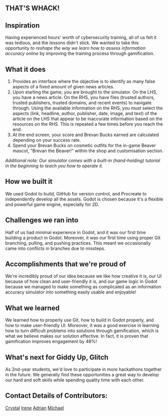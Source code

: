 ## THAT'S WHACK!

## Inspiration
Having experienced hours' worth of cybersecurity training, all of us felt it was tedious, and the lessons didn't stick. We wanted to take this opportunity _to reshape the way we learn how to assess information accuracy online_ by improving the training process through gamification.

## What it does
1. Provides an interface where the objective is to identify as many false aspects of a fixed amount of given news articles.
2. Upon starting the game, you are brought to the simulator. On the LHS, you have a news article. On the RHS, you have files (trusted authors, trusted publishers, trusted domains, and recent events) to navigate through. Using the available information on the RHS, you must select the aspects (link, headline, author, publisher, date, image, and text) of the article on the LHS that appear to be inaccurate information based on the resources on the RHS. This is repeated a few times before you reach the end.
3. At the end screen, your score and Brevan Bucks earned are calculated depending on your success rate. 
4. Spend your Brevan Bucks on cosmetic outfits for the in-game Beaver mascot, "Brevan the Beaver!" within the shop and customisation section.

_Additional note: Our simulator comes with a built-in (hand-holding) tutorial in the beginning to teach you how to operate it._

## How we built it
We used Godot to build, GitHub for version control, and Procreate to independently develop all the assets. Godot is chosen because it's a flexible and powerful game engine, especially for 2D.

## Challenges we ran into
Half of us had minimal experience in Godot, and it was our first time building a product in Godot. Moreover, it was our first time using proper Git branching, pulling, and pushing practices. This meant we occasionally came into conflicts in branches due to missteps.

## Accomplishments that we're proud of
We're incredibly proud of our idea because we like how creative it is, our UI because of how clean and user-friendly it is, and our game logic in Godot because we managed to make something as complicated as an information accuracy simulator into something easily usable and enjoyable!

## What we learned
We learned how to properly use Git, how to build in Godot properly, and how to make user-friendly UI. Moreover, it was a good exercise in learning how to turn difficult problems into solutions through gamification, which is what we believe makes our solution effective. In fact, it is proven that gamification improves engagement by 48%!

## What's next for Giddy Up, Glitch
As 2nd-year students, we'd love to participate in more hackathons together in the future. We generally find these opportunities a great way to develop our hard and soft skills while spending quality time with each other.

## Contact Details of Contributors:
[Crystal](https://www.linkedin.com/in/crystalng2005/)
[Irene](https://www.linkedin.com/in/irene-peleteiro-paniagua-a3246a290/)
[Adrian](https://www.linkedin.com/in/adrian-barra-cornes/)
[Michael](https://www.linkedin.com/in/michael-tan-sikorski/)
